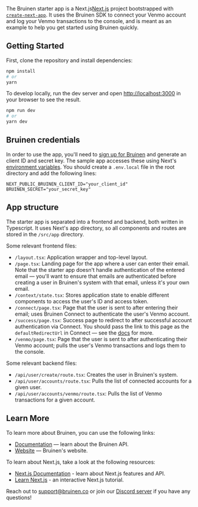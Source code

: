 The Bruinen starter app is a Next.js[Next.js](https://nextjs.org/) project bootstrapped with [`create-next-app`](https://github.com/vercel/next.js/tree/canary/packages/create-next-app).
It uses the Bruinen SDK to connect your Venmo account and log your Venmo transactions to the console, and is meant as an example to help you get started using Bruinen quickly.

## Getting Started

First, clone the repository and install dependencies:

```bash
npm install
# or
yarn
```

To develop locally, run the dev server and open [http://localhost:3000](http://localhost:3000) in your browser to see the result.

```bash
npm run dev
# or
yarn dev
```

## Bruinen credentials

In order to use the app, you'll need to [sign up for Bruinen](https://client.bruinen.co) and generate an client ID and secret key. 
The sample app accesses these using Next's [environment variables](https://nextjs.org/docs/basic-features/environment-variables).
You should create a `.env.local` file in the root directory and add the following lines:

```
NEXT_PUBLIC_BRUINEN_CLIENT_ID="your_client_id"
BRUINEN_SECRET="your_secret_key"
```

## App structure

The starter app is separated into a frontend and backend, both written in Typescript. 
It uses Next's app directory, so all components and routes are stored in the `/src/app` directory. 

Some relevant frontend files:

- `/layout.tsx`: Application wrapper and top-level layout.
- `/page.tsx`: Landing page for the app where a user can enter their email. Note that the starter app doesn't handle authentication of the entered email — you'll want to ensure that emails are authenticated before creating a user in Bruinen's system with that email, unless it's your own email. 
- `/context/state.tsx`: Stores application state to enable different components to access the user's ID and access token.
- `/connect/page.tsx`: Page that the user is sent to after entering their email; uses Bruinen Connect to authenticate the user's Venmo account.
- `/success/page.tsx`: Success page to redirect to after successful account authentication via Connect. You should pass the link to this page as the `defaultRedirectUrl` in Connect — see the [docs](https://docs.bruinen.co/api-reference/bruinen-connect) for more.
- `/venmo/page.tsx`: Page that the user is sent to after authenticating their Venmo account; pulls the user's Venmo transactions and logs them to the console.

Some relevant backend files:
- `/api/user/create/route.tsx`: Creates the user in Bruinen's system.
- `/api/user/accounts/route.tsx`: Pulls the list of connected accounts for a given user.
- `/api/user/accounts/venmo/route.tsx`: Pulls the list of Venmo transactions for a given account.

## Learn More

To learn more about Bruinen, you can use the following links:
- [Documentation](https://docs.bruinen.co/) — learn about the Bruinen API.
- [Website](https://www.bruinen.co) — Bruinen's website.

To learn about Next.js, take a look at the following resources:

- [Next.js Documentation](https://nextjs.org/docs) - learn about Next.js features and API.
- [Learn Next.js](https://nextjs.org/learn) - an interactive Next.js tutorial.

Reach out to support@bruinen.co or join our [Discord server](https://discord.gg/4WwZa9TPgx) if you have any questions!